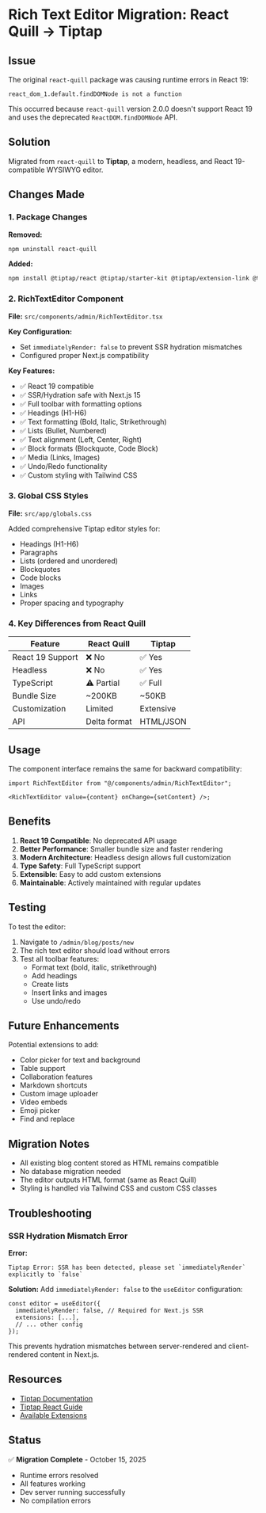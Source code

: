 # Rich Text Editor Migration: React Quill → Tiptap

## Issue

The original `react-quill` package was causing runtime errors in React 19:

```
react_dom_1.default.findDOMNode is not a function
```

This occurred because `react-quill` version 2.0.0 doesn't support React 19 and uses the deprecated `ReactDOM.findDOMNode` API.

## Solution

Migrated from `react-quill` to **Tiptap**, a modern, headless, and React 19-compatible WYSIWYG editor.

## Changes Made

### 1. Package Changes

**Removed:**

```bash
npm uninstall react-quill
```

**Added:**

```bash
npm install @tiptap/react @tiptap/starter-kit @tiptap/extension-link @tiptap/extension-image @tiptap/extension-text-align @tiptap/pm
```

### 2. RichTextEditor Component

**File:** `src/components/admin/RichTextEditor.tsx`

**Key Configuration:**

- Set `immediatelyRender: false` to prevent SSR hydration mismatches
- Configured proper Next.js compatibility

**Key Features:**

- ✅ React 19 compatible
- ✅ SSR/Hydration safe with Next.js 15
- ✅ Full toolbar with formatting options
- ✅ Headings (H1-H6)
- ✅ Text formatting (Bold, Italic, Strikethrough)
- ✅ Lists (Bullet, Numbered)
- ✅ Text alignment (Left, Center, Right)
- ✅ Block formats (Blockquote, Code Block)
- ✅ Media (Links, Images)
- ✅ Undo/Redo functionality
- ✅ Custom styling with Tailwind CSS

### 3. Global CSS Styles

**File:** `src/app/globals.css`

Added comprehensive Tiptap editor styles for:

- Headings (H1-H6)
- Paragraphs
- Lists (ordered and unordered)
- Blockquotes
- Code blocks
- Images
- Links
- Proper spacing and typography

### 4. Key Differences from React Quill

| Feature          | React Quill  | Tiptap    |
| ---------------- | ------------ | --------- |
| React 19 Support | ❌ No        | ✅ Yes    |
| Headless         | ❌ No        | ✅ Yes    |
| TypeScript       | ⚠️ Partial   | ✅ Full   |
| Bundle Size      | ~200KB       | ~50KB     |
| Customization    | Limited      | Extensive |
| API              | Delta format | HTML/JSON |

## Usage

The component interface remains the same for backward compatibility:

```tsx
import RichTextEditor from "@/components/admin/RichTextEditor";

<RichTextEditor value={content} onChange={setContent} />;
```

## Benefits

1. **React 19 Compatible**: No deprecated API usage
2. **Better Performance**: Smaller bundle size and faster rendering
3. **Modern Architecture**: Headless design allows full customization
4. **Type Safety**: Full TypeScript support
5. **Extensible**: Easy to add custom extensions
6. **Maintainable**: Actively maintained with regular updates

## Testing

To test the editor:

1. Navigate to `/admin/blog/posts/new`
2. The rich text editor should load without errors
3. Test all toolbar features:
   - Format text (bold, italic, strikethrough)
   - Add headings
   - Create lists
   - Insert links and images
   - Use undo/redo

## Future Enhancements

Potential extensions to add:

- Color picker for text and background
- Table support
- Collaboration features
- Markdown shortcuts
- Custom image uploader
- Video embeds
- Emoji picker
- Find and replace

## Migration Notes

- All existing blog content stored as HTML remains compatible
- No database migration needed
- The editor outputs HTML format (same as React Quill)
- Styling is handled via Tailwind CSS and custom CSS classes

## Troubleshooting

### SSR Hydration Mismatch Error

**Error:**

```
Tiptap Error: SSR has been detected, please set `immediatelyRender` explicitly to `false`
```

**Solution:**
Add `immediatelyRender: false` to the `useEditor` configuration:

```tsx
const editor = useEditor({
  immediatelyRender: false, // Required for Next.js SSR
  extensions: [...],
  // ... other config
});
```

This prevents hydration mismatches between server-rendered and client-rendered content in Next.js.

## Resources

- [Tiptap Documentation](https://tiptap.dev)
- [Tiptap React Guide](https://tiptap.dev/installation/react)
- [Available Extensions](https://tiptap.dev/extensions)

## Status

✅ **Migration Complete** - October 15, 2025

- Runtime errors resolved
- All features working
- Dev server running successfully
- No compilation errors
